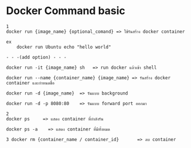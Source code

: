 # Docker Command basic
```
1
docker run {image_name} {optional_comand} => ใช้รันสร้าง docker container

ex
    docker run Ubuntu echo "hello world"

- - -(add option) - - -

docker run -it {image_name} sh   => run docker แล้วเข้า shell 

docker run --name {container_name} {image_name} => รันสร้าง docker container และกำหนดชื่อ

docker run -d {image_name}  => รันแบบ background

docker run -d -p 8080:80    => รันแบบ forward port ออกมา
```
    2
    docker ps     => แสดง container ที่กำลังรัน

    docker ps -a    => แสดง container ที่มีทั้งหมด
 ```
3 docker rm {container_name / container_id}       => ลบ container
